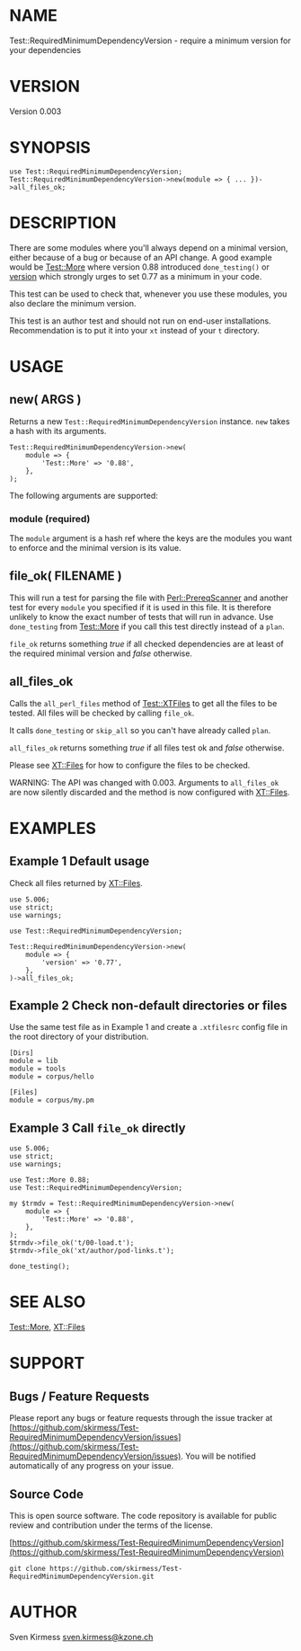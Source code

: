 # NAME

Test::RequiredMinimumDependencyVersion - require a minimum version for your dependencies

# VERSION

Version 0.003

# SYNOPSIS

    use Test::RequiredMinimumDependencyVersion;
    Test::RequiredMinimumDependencyVersion->new(module => { ... })->all_files_ok;

# DESCRIPTION

There are some modules where you'll always depend on a minimal version,
either because of a bug or because of an API change. A good example would be
[Test::More](https://metacpan.org/pod/Test%3A%3AMore) where version 0.88 introduced `done_testing()` or
[version](https://metacpan.org/pod/version) which strongly urges to set 0.77 as a minimum in your code.

This test can be used to check that, whenever you use these modules, you also
declare the minimum version.

This test is an author test and should not run on end-user installations.
Recommendation is to put it into your `xt` instead of your `t` directory.

# USAGE

## new( ARGS )

Returns a new `Test::RequiredMinimumDependencyVersion` instance. `new`
takes a hash with its arguments.

    Test::RequiredMinimumDependencyVersion->new(
        module => {
            'Test::More' => '0.88',
        },
    );

The following arguments are supported:

### module (required)

The `module` argument is a hash ref where the keys are the modules you want
to enforce and the minimal version is its value.

## file\_ok( FILENAME )

This will run a test for parsing the file with
[Perl::PrereqScanner](https://metacpan.org/pod/Perl%3A%3APrereqScanner) and another test for every
`module` you specified if it is used in this file. It is therefore unlikely
to know the exact number of tests that will run in advance. Use
`done_testing` from [Test::More](https://metacpan.org/pod/Test%3A%3AMore) if you call this test directly
instead of a `plan`.

`file_ok` returns something _true_ if all checked dependencies are at least
of the required minimal version and _false_ otherwise.

## all\_files\_ok

Calls the `all_perl_files` method of [Test::XTFiles](https://metacpan.org/pod/Test%3A%3AXTFiles) to get all the files to
be tested. All files will be checked by calling `file_ok`.

It calls `done_testing` or `skip_all` so you can't have already called
`plan`.

`all_files_ok` returns something _true_ if all files test ok and _false_
otherwise.

Please see [XT::Files](https://metacpan.org/pod/XT%3A%3AFiles) for how to configure the files to be checked.

WARNING: The API was changed with 0.003. Arguments to `all_files_ok`
are now silently discarded and the method is now configured with
[XT::Files](https://metacpan.org/pod/XT%3A%3AFiles).

# EXAMPLES

## Example 1 Default usage

Check all files returned by [XT::Files](https://metacpan.org/pod/XT%3A%3AFiles).

    use 5.006;
    use strict;
    use warnings;

    use Test::RequiredMinimumDependencyVersion;

    Test::RequiredMinimumDependencyVersion->new(
        module => {
            'version' => '0.77',
        },
    )->all_files_ok;

## Example 2 Check non-default directories or files

Use the same test file as in Example 1 and create a `.xtfilesrc` config
file in the root directory of your distribution.

    [Dirs]
    module = lib
    module = tools
    module = corpus/hello

    [Files]
    module = corpus/my.pm

## Example 3 Call `file_ok` directly

    use 5.006;
    use strict;
    use warnings;

    use Test::More 0.88;
    use Test::RequiredMinimumDependencyVersion;

    my $trmdv = Test::RequiredMinimumDependencyVersion->new(
        module => {
            'Test::More' => '0.88',
        },
    );
    $trmdv->file_ok('t/00-load.t');
    $trmdv->file_ok('xt/author/pod-links.t');

    done_testing();

# SEE ALSO

[Test::More](https://metacpan.org/pod/Test%3A%3AMore), [XT::Files](https://metacpan.org/pod/XT%3A%3AFiles)

# SUPPORT

## Bugs / Feature Requests

Please report any bugs or feature requests through the issue tracker
at [https://github.com/skirmess/Test-RequiredMinimumDependencyVersion/issues](https://github.com/skirmess/Test-RequiredMinimumDependencyVersion/issues).
You will be notified automatically of any progress on your issue.

## Source Code

This is open source software. The code repository is available for
public review and contribution under the terms of the license.

[https://github.com/skirmess/Test-RequiredMinimumDependencyVersion](https://github.com/skirmess/Test-RequiredMinimumDependencyVersion)

    git clone https://github.com/skirmess/Test-RequiredMinimumDependencyVersion.git

# AUTHOR

Sven Kirmess <sven.kirmess@kzone.ch>
